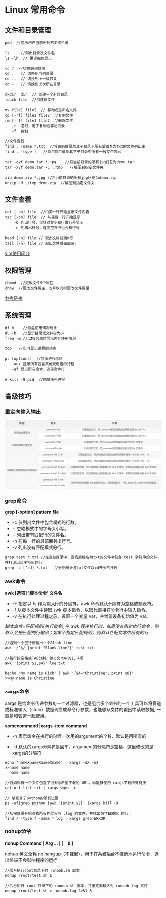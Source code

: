 # Linux 常用命令

## 文件和目录管理

```
pwd  //显示用户当前所处的工作目录

ls     //列出目录及文件名
ls -lh  // 更详细的显示

cd /  //切换到根目录
cd .   // 切换到当前目录
cd ..  // 切换到上一级目录
cd -   // 切换到上次所在目录

mkdir  dir  // 创建一个新的目录
touch file  //创建新文件 

mv file1 file2  // 移动或重命名文件
cp [-rf] file1 file2  //复制文件
rm [-rf] file1 file2  //删除文件
   -r  递归，用于复制或移动目录
   -f  强制
   
//文件查找
find . -name *.txt  //将目前目录及其子目录下所有后缀名为txt的文件列出来
find . -type f   //将目前目录及其下子目录中所有一般文件列出

tar -cvf demo.tar *.jpg    //将当前目录的所有jpg打包为demo.tar
tar -xvf demo.tar -C ./tmp   //解压到指定文件夹

zip demo.zip *.jpg //将当前目录的所有jpg压缩为demo.zip
unzip -d ./tmp demo.zip  //解压到指定文件夹
```



## 文件查看

```
cat [-bn] file  //由第一行开始显示文件内容
tac [-bn] file  // 从最后一行开始显示
    -b 列出行号，仅针对非空白行做行号显示
    -n 列印出行号，连同空白行也会有行号
    
head [-n] file // 取出文件前面n行
tail [-n] file // 取出文件后面面n行
```

[vim使用简介](http://c.biancheng.net/linux_tutorial/40/)

## 权限管理

```
chmod  //更改文件9个属性
chow  //更改文件属主，也可以同时更改文件属组
```

[参考链接](http://c.biancheng.net/view/761.html)

## 系统管理

```
df h    //磁盘使用情况统计
du -h   //显示目录或文件的大小
free -m //以MB为单位显示内存使用情况

top   //实时显示进程的动态

ps [options]  //显示进程信息
   -aux 显示所有包含其他使用者的行程
   -ef 显示所有命令，连带命令行

# kill -9 pid  //彻底杀死进程
```

## 高级技巧

### 重定向输入输出

<img src=".\image\linux重定向.png"  />



### grep命令

**grep [-option] pattern file**

- -c	仅列出文件中包含模式的行数。
- -i	忽略模式中的字母大小写。
- -l	列出带有匹配行的文件名。
- -n	在每一行的最前面列出行号。
- -v	列出没有匹配模式的行。

```
grep test *.txt //在当前目录中，查找后缀名为txt的文件中包含 test 字符串的文件，并打印出该字符串的行
grep -c [^cd] *.txt   //分别统计各txt文件以cd开头的行数
```



### awk命令

**awk [选项] '脚本命令' 文件名**

- -F  指定以 fs 作为输入行的分隔符，awk 命令默认分隔符为空格或制表符。- 
- -f  从脚本文件中读取 awk 脚本指令，以取代直接在命令行中输入指令。
- -v  在执行处理过程之前，设置一个变量 var，并给其设备初始值为 val。

*脚本命令=匹配规则{执行命令},在 awk 程序执行时，如果没有指定执行命令，则默认会把匹配的行输出；如果不指定匹配规则，则默认匹配文本中所有的行*

```
//遇到一个空行便输出一个Blank line
awk '/^$/ {print "Blank line"}' test.txt 

//每行按空格或TAB分割，输出文本中的1、4项
awk '{print $1,$4}' log.txt

hecho "My name is Rich" | awk '{$4="Christine"; print $0}'
>>My name is Christine
```



### xargs命令

xargs 是给命令传递参数的一个过滤器，也是组合多个命令的一个工具可以将管道或标准输入（stdin）数据转换成命令行参数，也能够从文件的输出中读取数据, 一般是和管道一起使用。

**somecommand |xargs -item  command**

- -n   表示命令在执行的时候一次用的argument的个数，默认是用所有的

- -d   默认的xargs分隔符是回车，argument的分隔符是空格，这里修改的是xargs的分隔符

```
echo "nameXnameXnameXname" | xargs -dX -n2
>>name name
  name name
  
//假如你有一个文件包含了很多你希望下载的 URL，你能够使用 xargs下载所有链接
cat url-list.txt | xargs wget -c

// 杀死关于python的所有进程
ps -ef|grep python |awk '{print $2}' |xargs kill -9

//从根目录开始查找所有扩展名为 .log 的文件，并找出包含ERROR 的行：
find / -type f -name *.log | xargs grep ERROR
```



### nohup命令

**nohup Command [ Arg … ] [　& ]**

nohup 英文全称 no hang up（不挂起），用于在系统后台不挂断地运行命令，退出终端不会影响程序的运行

```
//后台执行root目录下的 runoob.sh 脚本
nohup /root/test.sh &  

//后台执行 root 目录下的 runoob.sh 脚本，并重定向输入到 runoob.log 文件
nohup /root/test.sh > runoob.log 2>&1 & 
```

